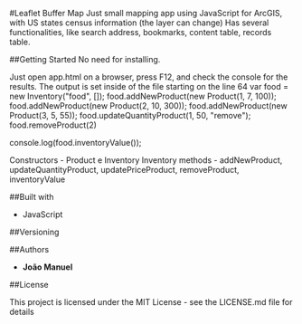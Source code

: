 #Leaflet Buffer Map
Just small mapping app using JavaScript for ArcGIS, with US states census information (the layer can change)
Has several functionalities, like search address, bookmarks, content table, records table.

##Getting Started
No need for installing.


Just open app.html on a browser, press F12, and check the console for the results.
The output is set inside of the file starting on the line 64
var food = new Inventory("food", []);
food.addNewProduct(new Product(1, 7, 100));
food.addNewProduct(new Product(2, 10, 300));
food.addNewProduct(new Product(3, 5, 55));
food.updateQuantityProduct(1, 50, "remove");
food.removeProduct(2)

console.log(food.inventoryValue());


Constructors - Product e Inventory
Inventory methods - addNewProduct, updateQuantityProduct, updatePriceProduct, removeProduct, inventoryValue


##Built with
* JavaScript

##Versioning

##Authors
* **João Manuel**

##License

This project is licensed under the MIT License - see the LICENSE.md file for details
